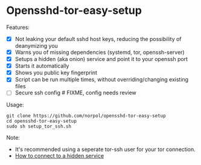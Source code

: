 # Opensshd-tor-easy-setup

Features:
 - [x] Not leaking your default sshd host keys, reducing the possibility of deanymizing you
 - [x] Warns you of missing dependencies (systemd, tor, openssh-server)
 - [x] Setups a hidden (aka onion) service and point it to your openssh port
 - [x] Starts it automatically
 - [x] Shows you public key fingerprint
 - [x] Script can be run multiple times, without overriding/changing existing files
 - [ ] Secure ssh config # FIXME, config needs review

Usage:

```
git clone https://github.com/norpol/opensshd-tor-easy-setup
cd opensshd-tor-easy-setup
sudo sh setup_tor_ssh.sh
```

Note:
 - It's recommended using a seperate tor-ssh user for your tor connection.
 - [How to connect to a hidden service](https://trac.torproject.org/projects/tor/wiki/doc/TorifyHOWTO/ssh)

